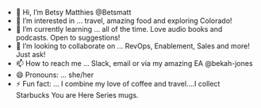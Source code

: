 - 👋 Hi, I’m Betsy Matthies @Betsmatt
- 👀 I’m interested in ... travel, amazing food and exploring Colorado!
- 🌱 I’m currently learning ... all of the time. Love audio books and podcasts. Open to suggestions! 
- 💞️ I’m looking to collaborate on ... RevOps, Enablement, Sales and more! Just ask! 
- 📫 How to reach me ... Slack, email or via my amazing EA @bekah-jones
- 😄 Pronouns: ... she/her
- ⚡ Fun fact: ... I combine my love of coffee and travel....I collect Starbucks You are Here Series mugs.

<!---
Betsmatt/Betsmatt is a ✨ special ✨ repository because its `README.md` (this file) appears on your GitHub profile.
You can click the Preview link to take a look at your changes.
--->
